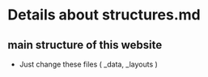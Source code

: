 # Details about structures.md

## main structure of this website
- Just change these files ( _data, _layouts )



